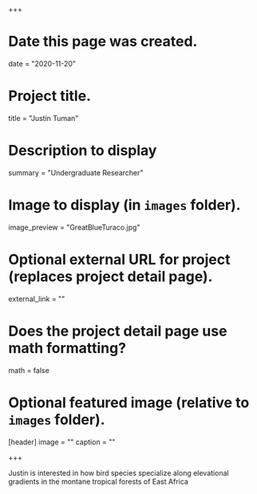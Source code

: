 +++
# Date this page was created.
date = "2020-11-20"

# Project title.
title = "Justin Tuman"

# Description to display
summary = "Undergraduate Researcher"

# Image to display (in `images` folder).
image_preview = "GreatBlueTuraco.jpg"


# Optional external URL for project (replaces project detail page).
external_link = ""

# Does the project detail page use math formatting?
math = false

# Optional featured image (relative to `images` folder).
[header]
image = ""
caption = ""

+++

Justin is interested in how bird species specialize along elevational gradients in the montane tropical forests of East Africa
